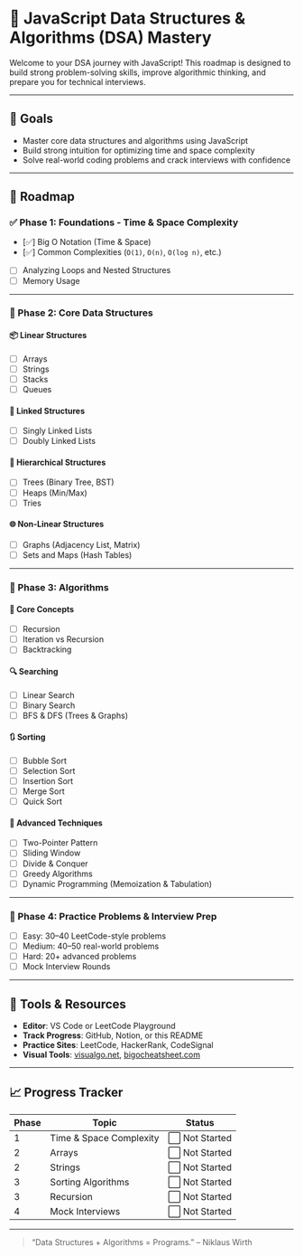 # 🧠 JavaScript Data Structures & Algorithms (DSA) Mastery

Welcome to your DSA journey with JavaScript! This roadmap is designed to build strong problem-solving skills, improve algorithmic thinking, and prepare you for technical interviews.

---

## 📌 Goals

- Master core data structures and algorithms using JavaScript
- Build strong intuition for optimizing time and space complexity
- Solve real-world coding problems and crack interviews with confidence

---

## 🧭 Roadmap

### ✅ Phase 1: Foundations - Time & Space Complexity

- [✅] Big O Notation (Time & Space)
- [✅] Common Complexities (`O(1)`, `O(n)`, `O(log n)`, etc.)
- [ ] Analyzing Loops and Nested Structures
- [ ] Memory Usage

---

### 🔢 Phase 2: Core Data Structures

#### 📦 Linear Structures
- [ ] Arrays
- [ ] Strings
- [ ] Stacks
- [ ] Queues

#### 🔗 Linked Structures
- [ ] Singly Linked Lists
- [ ] Doubly Linked Lists

#### 🌲 Hierarchical Structures
- [ ] Trees (Binary Tree, BST)
- [ ] Heaps (Min/Max)
- [ ] Tries

#### 🌐 Non-Linear Structures
- [ ] Graphs (Adjacency List, Matrix)
- [ ] Sets and Maps (Hash Tables)

---

### 🔄 Phase 3: Algorithms

#### 🔁 Core Concepts
- [ ] Recursion
- [ ] Iteration vs Recursion
- [ ] Backtracking

#### 🔍 Searching
- [ ] Linear Search
- [ ] Binary Search
- [ ] BFS & DFS (Trees & Graphs)

#### 🔃 Sorting
- [ ] Bubble Sort
- [ ] Selection Sort
- [ ] Insertion Sort
- [ ] Merge Sort
- [ ] Quick Sort

#### 📐 Advanced Techniques
- [ ] Two-Pointer Pattern
- [ ] Sliding Window
- [ ] Divide & Conquer
- [ ] Greedy Algorithms
- [ ] Dynamic Programming (Memoization & Tabulation)

---

### 🧩 Phase 4: Practice Problems & Interview Prep

- [ ] Easy: 30–40 LeetCode-style problems
- [ ] Medium: 40–50 real-world problems
- [ ] Hard: 20+ advanced problems
- [ ] Mock Interview Rounds

---

## 🧰 Tools & Resources

- **Editor**: VS Code or LeetCode Playground
- **Track Progress**: GitHub, Notion, or this README
- **Practice Sites**: LeetCode, HackerRank, CodeSignal
- **Visual Tools**: [visualgo.net](https://visualgo.net/en), [bigocheatsheet.com](https://www.bigocheatsheet.com/)

---

## 📈 Progress Tracker

| Phase | Topic | Status |
|-------|-------|--------|
| 1     | Time & Space Complexity | ⬜ Not Started |
| 2     | Arrays | ⬜ Not Started |
| 2     | Strings | ⬜ Not Started |
| 3     | Sorting Algorithms | ⬜ Not Started |
| 3     | Recursion | ⬜ Not Started |
| 4     | Mock Interviews | ⬜ Not Started |

---

> “Data Structures + Algorithms = Programs.” – Niklaus Wirth

